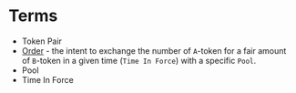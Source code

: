# Terms

- Token Pair
- [Order][order] - the intent to exchange the number of `A`-token for a fair amount of `B`-token in a given time (`Time In Force`) with a specific `Pool`.  
- Pool
- Time In Force


[order]: https://github.com/askibin/twamm/blob/master/app/packages/twamm-types/%40types/twamm-types.d.ts#L16-L27 
 
